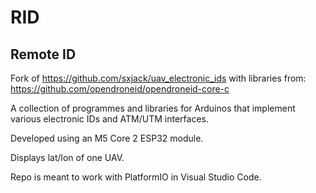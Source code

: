 # RID
## Remote ID
Fork of https://github.com/sxjack/uav_electronic_ids
with libraries from:
https://github.com/opendroneid/opendroneid-core-c

A collection of programmes and libraries for Arduinos that implement various electronic IDs and ATM/UTM interfaces.

Developed using an M5 Core 2 ESP32 module.

Displays lat/lon of one UAV.

Repo is meant to work with PlatformIO in Visual Studio Code.
